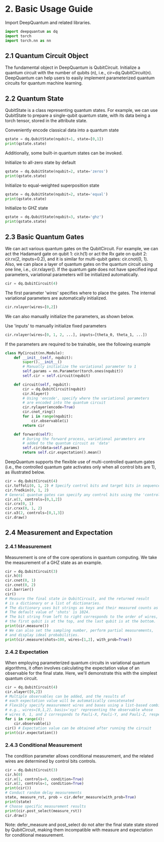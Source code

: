 # 2. Basic Usage Guide

Import DeepQuantum and related libraries.

```python
import deepquantum as dq
import torch
import torch.nn as nn
```

## 2.1 Quantum Circuit Object

The fundamental object in DeepQuantum is QubitCircuit.
Initialize a quantum circuit with the number of qubits (n), i.e., cir=dq.QubitCircuit(n).
DeepQuantum can help users to easily implement parameterized quantum circuits for quantum machine learning.

## 2.2 Quantum State

QubitState is a class representing quantum states. For example, we can use QubitState to prepare a single-qubit quantum state, with its data being a torch tensor, stored in the attribute state.

Conveniently encode classical data into a quantum state

```python
qstate = dq.QubitState(nqubit=1, state=[0,1])
print(qstate.state)
```
Additionally, some built-in quantum states can be invoked.

Initialize to all-zero state by default

```python
qstate = dq.QubitState(nqubit=2, state='zeros')
print(qstate.state)
```

Initialize to equal-weighted superposition state

```python
qstate = dq.QubitState(nqubit=2, state='equal')
print(qstate.state)
```

Initialize to GHZ state

```python
qstate = dq.QubitState(nqubit=3, state='ghz')
print(qstate.state)
```

## 2.3 Basic Quantum Gates

We can act various quantum gates on the QubitCircuit. For example, we can act the Hadamard gate on qubit 1: cir.h(1) or act the Rx gate on qubit 2: cir.rx(2, inputs=0.2), and it is similar for multi-qubit gates: cir.cnot(0, 1).
Also, we can place a layer of quantum gates on the quantum circuit using one line, i.e., cir.rxlayer(). If the quantum gate does not have specified input parameters, variational parameters will be initialized automatically.

```python
cir = dq.QubitCircuit(4)
```

The first parameter 'wires' specifies where to place the gates.
The internal variational parameters are automatically initialized.

```python
cir.rxlayer(wires=[0,2])
```

We can also manually initialize the parameters, as shown below.

Use 'inputs' to manually initialize fixed parameters

```python
cir.rxlayer(wires=[0, 1, 2, ...], inputs=[theta_0, theta_1, ...])
```

If the parameters are required to be trainable, see the following example

```python
class MyCircuit(nn.Module):
    def __init__(self, nqubit):
        super().__init__()
        # Manually initialize the variational parameter to 1
        self.params = nn.Parameter(torch.ones(nqubit))
        self.cir = self.circuit(nqubit)

    def circuit(self, nqubit):
        cir = dq.QubitCircuit(nqubit)         
        cir.hlayer()
        # Using 'encode', specify where the variational parameters  
        # are encoded into the quantum circuit
        cir.rylayer(encode=True)
        cir.cnot_ring()
        for i in range(nqubit):
            cir.observable(i)
        return cir

    def forward(self):
        # During the forward process, variational parameters are 
        # added to the quantum circuit as 'data'
        self.cir(data=self.params)
        return self.cir.expectation().mean()
```
DeepQuantum supports the flexible use of multi-controlled quantum gates (i.e., the controlled quantum gate activates only when all control bits are 1), as illustrated below.

```python
cir = dq.QubitCircuit(4)
cir.toffoli(0, 1, 2) # Specify control bits and target bits in sequence
cir.fredkin(0, 1, 2)
# General quantum gates can specify any control bits using the 'controls' parameter
cir.x(3, controls=[0,1,2])
cir.crx(0, 1)
cir.crxx(0, 1, 2)
cir.u3(2, controls=[0,1,3])
cir.draw()
```

## 2.4 Measurement and Expectation

### 2.4.1 Measurement

Measurement is one of the core operations in quantum computing. We take the measurement of a GHZ state as an example.

```python
cir = dq.QubitCircuit(3)
cir.h(0)
cir.cnot(0, 1)
cir.cnot(0, 2)
cir.barrier()
cir()
# Measure the final state in QubitCircuit, and the returned result
# is a dictionary or a list of dictionaries.
# The dictionary uses bit strings as keys and their measured counts as values.
# The default value of 'shots' is 1024.
# The bit string from left to right corresponds to the order of wires, which means
# the first qubit is at the top, and the last qubit is at the bottom.
print(cir.measure())
# We can also set the sampling number, perform partial measurements, 
# and display ideal probabilities.
print(cir.measure(shots=100, wires=[1,2], with_prob=True))
```

### 2.4.2 Expectation

When employing parameterized quantum circuits in variational quantum algorithms, it often involves calculating the expectation value of an observable for the final state. Here, we'll demonstrate this with the simplest quantum circuit.

```python
cir = dq.QubitCircuit(4)
cir.xlayer([0,2])
# Multiple observables can be added, and the results of 
# each expectation value will be automatically concatenated
# Flexibly specify measurement wires and bases using a list-based combination
# e.g., wires=[0,1,2]、basis='xyz' representing the observable whose
# wires 0, 1, and 2 corresponds to Pauli-X, Pauli-Y, and Pauli-Z, respectively
for i in range(4):
    cir.observable(i)      
cir() # Expectation value can be obtained after running the circuit
print(cir.expectation())
```

### 2.4.3 Conditional Measurement

The condition parameter allows conditional measurement, and the related wires are determined by control bits controls.

```python
cir = dq.QubitCircuit(3)
cir.h(0)
cir.x(1, controls=0, condition=True)
cir.x(2, controls=1, condition=True)
print(cir())
# Conduct random delay measurements
state, measure_rst, prob = cir.defer_measure(with_prob=True)
print(state)
# Choose specific measurement results
print(cir.post_select(measure_rst))
cir.draw()
```

Note: defer_measure and post_select do not alter the final state state stored by QubitCircuit, making them incompatible with measure and expectation for conditional measurement.